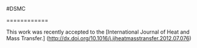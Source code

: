 

#DSMC

============

This work was recently accepted to the [International Journal of Heat and Mass Transfer.] (http://dx.doi.org/10.1016/j.ijheatmasstransfer.2012.07.076)

